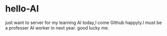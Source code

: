 # hello-AI
just want to server for my learning AI
today,I come GIthub happyly.I must be a  professer AI worker   in  next year.
good lucky me.
